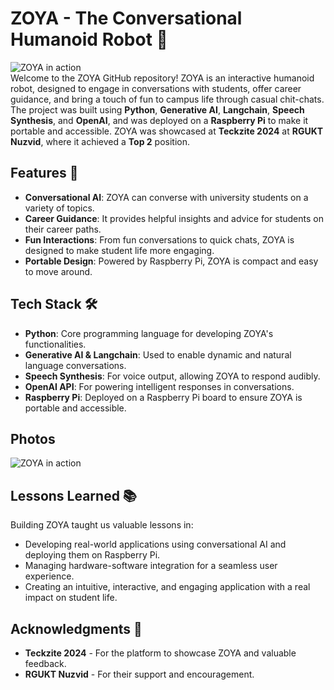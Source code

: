 # ZOYA - The Conversational Humanoid Robot 🤖
![ZOYA in action](zoya-award.JPG)  
Welcome to the ZOYA GitHub repository! ZOYA is an interactive humanoid robot, designed to engage in conversations with students, offer career guidance, and bring a touch of fun to campus life through casual chit-chats. The project was built using **Python**, **Generative AI**, **Langchain**, **Speech Synthesis**, and **OpenAI**, and was deployed on a **Raspberry Pi** to make it portable and accessible. ZOYA was showcased at **Teckzite 2024** at **RGUKT Nuzvid**, where it achieved a **Top 2** position.

## Features 🌟
- **Conversational AI**: ZOYA can converse with university students on a variety of topics.
- **Career Guidance**: It provides helpful insights and advice for students on their career paths.
- **Fun Interactions**: From fun conversations to quick chats, ZOYA is designed to make student life more engaging.
- **Portable Design**: Powered by Raspberry Pi, ZOYA is compact and easy to move around.

## Tech Stack 🛠️
- **Python**: Core programming language for developing ZOYA's functionalities.
- **Generative AI & Langchain**: Used to enable dynamic and natural language conversations.
- **Speech Synthesis**: For voice output, allowing ZOYA to respond audibly.
- **OpenAI API**: For powering intelligent responses in conversations.
- **Raspberry Pi**: Deployed on a Raspberry Pi board to ensure ZOYA is portable and accessible.

## Photos
![ZOYA in action](zoya-working.JPG) 

## Lessons Learned 📚
Building ZOYA taught us valuable lessons in:

- Developing real-world applications using conversational AI and deploying them on Raspberry Pi.
- Managing hardware-software integration for a seamless user experience.
- Creating an intuitive, interactive, and engaging application with a real impact on student life.
## Acknowledgments 🙏
- **Teckzite 2024** - For the platform to showcase ZOYA and valuable feedback.
- **RGUKT Nuzvid** - For their support and encouragement.
